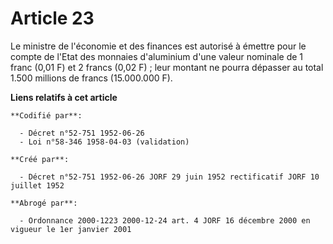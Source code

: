 # Article 23

Le ministre de l'économie et des finances est autorisé à émettre pour le compte de l'Etat des monnaies d'aluminium d'une
valeur nominale de 1 franc (0,01 F) et 2 francs (0,02 F) ; leur montant ne pourra dépasser au total 1.500 millions de francs
(15.000.000 F).

**Liens relatifs à cet article**

	**Codifié par**:

	  - Décret n°52-751 1952-06-26
	  - Loi n°58-346 1958-04-03 (validation)

	**Créé par**:

	  - Décret n°52-751 1952-06-26 JORF 29 juin 1952 rectificatif JORF 10 juillet 1952

	**Abrogé par**:

	  - Ordonnance 2000-1223 2000-12-24 art. 4 JORF 16 décembre 2000 en vigueur le 1er janvier 2001
